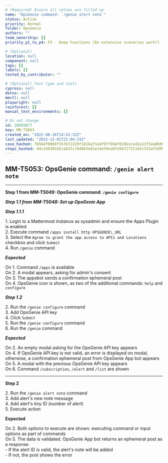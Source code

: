 ```yaml
---
# (Required) Ensure all values are filled up
name: "OpsGenie command: `/genie alert note`"
status: Active
priority: Normal
folder: OpsGenie
authors: ""
team_ownership: []
priority_p1_to_p4: P3 - Deep Functions (Do extensive scenarios work?)

# (Optional)
location: null
component: null
tags: []
labels: []
tested_by_contributor: ""

# (Optional) Test type and tools
cypress: null
detox: null
mmctl: null
playwright: null
rainforest: []
manual_test_environments: []

# Do not change
id: 28665877
key: MM-T5053
created_on: "2022-08-16T14:52:32Z"
last_updated: "2022-12-01T21:04:24Z"
case_hashed: 7b564f09b0f357b72229f1818af1e4f5ff894f018b1ce41a13754a8699caf0027c54741bd7f9ef6d786db96ecf3a80bb
steps_hashed: 04c2d830162cab37c19d063ed1e14e59ea07e5b727311b5c315af5d9986ea7d45647ea05088edd6ca1cb6319f6a053b2
---
```


<!-- (Auto-generated) Based on frontmatter's "key" and "name" -->

## MM-T5053: OpsGenie command: `/genie alert note`

---

**Step 1 from MM-T5049: OpsGenie command: `/genie configure`**

<!-- (Auto-generated) Note: Steps 1.1 to 1.2 should not be updated here. Instead, modify directly to the referenced MM-T5049 test case. -->

_**Step 1.1 from MM-T5048: Set up OpsGenie App**_

<!-- (Auto-generated) Note: Step 1.1.1 should not be updated here. Instead, modify directly to the referenced MM-T5048 test case. -->

_**Step 1.1.1**_

1\. Login to a Mattermost instance as sysadmin and ensure the Apps Plugin is enabled\
2\. Execute command `/apps install http OPSGENIE\_URL`\
3\. Select the `Agree to grant the app access to APIs and Locations` checkbox and click `Submit`\
4\. Run `/genie` command

_**Expected**_

On 1. Command `/apps` is available\
On 2. A modal appears, asking for admin's consent\
On 3. The appsbot sends a confirmation ephemeral post\
On 4. OpsGenie icon is shown, as two of the additional commands: `help` and `configure`

_**Step 1.2**_

2\. Run the `/genie configure` command\
3\. Add OpsGenie API key\
4\. Click `Submit`\
5\. Run the `/genie configure` command\
6\. Run the `/genie` command

_**Expected**_

On 2. An empty modal asking for the OpsGenie API key appears\
On 4. If OpsGenie API key is not valid, an error is displayed on modal, otherwise, a confirmation ephemeral post from OpsGenie App bot appears\
On 5. A modal with the previous OpsGenie API key appears\
On 6. Command `/subscription`, `/alert` and `/list` are shown

---

**Step 2**

2\. Run the `/genie alert note` command\
3\. Add alert's new note message\
4\. Add alert's tiny ID (number of alert)\
5\. Execute action

**Expected**

On 2. Both options to execute are shown: executing command or input options as part of commands\
On 5. The data is validated. OpsGenie App bot returns an ephemeral post as a response:\
\- If the alert ID is valid, the alert's note will be added\
\- If not, the post shows the error
